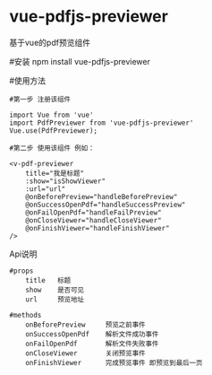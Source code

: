 # vue-pdfjs-previewer
基于vue的pdf预览组件

#安装 
    npm install vue-pdfjs-previewer

#使用方法

    #第一步 注册该组件

    import Vue from 'vue'
    import PdfPreviewer from 'vue-pdfjs-previewer'
    Vue.use(PdfPreviewer);

    #第二步 使用该组件 例如：

    <v-pdf-previewer
        title="我是标题"
        :show="isShowViewer"
        :url="url"
        @onBeforePreview="handleBeforePreview"
        @onSuccessOpenPdf="handleSuccessPreview"
        @onFailOpenPdf="handleFailPreview"
        @onCloseViewer="handleCloseViewer"
        @onFinishViewer="handleFinishViewer"
    />

Api说明

    #props
        title   标题
        show    是否可见
        url     预览地址
    
    #methods
        onBeforePreview     预览之前事件
        onSuccessOpenPdf    解析文件成功事件
        onFailOpenPdf       解析文件失败事件
        onCloseViewer       关闭预览事件
        onFinishViewer      完成预览事件 即预览到最后一页